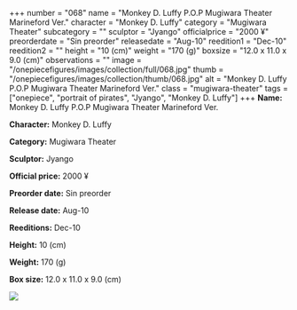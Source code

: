 +++
number = "068"
name = "Monkey D. Luffy P.O.P Mugiwara Theater Marineford Ver."
character = "Monkey D. Luffy"
category = "Mugiwara Theater"
subcategory = ""
sculptor = "Jyango"
officialprice = "2000 ¥"
preorderdate = "Sin preorder"
releasedate = "Aug-10"
reedition1 = "Dec-10"
reedition2 = ""
height = "10 (cm)"
weight = "170 (g)"
boxsize = "12.0 x 11.0 x 9.0 (cm)"
observations = ""
image = "/onepiecefigures/images/collection/full/068.jpg"
thumb = "/onepiecefigures/images/collection/thumb/068.jpg"
alt = "Monkey D. Luffy P.O.P Mugiwara Theater Marineford Ver."
class = "mugiwara-theater"
tags = ["onepiece", "portrait of pirates", "Jyango", "Monkey D. Luffy"]
+++
**Name:** Monkey D. Luffy P.O.P Mugiwara Theater Marineford Ver.

**Character:** Monkey D. Luffy

**Category:** Mugiwara Theater 

**Sculptor:** Jyango

**Official price:** 2000 ¥

**Preorder date:** Sin preorder

**Release date:** Aug-10

**Reeditions:** Dec-10

**Height:** 10 (cm)

**Weight:** 170 (g)

**Box size:** 12.0 x 11.0 x 9.0 (cm)

<img src="/onepiecefigures/images/collection/thumb/068.jpg">